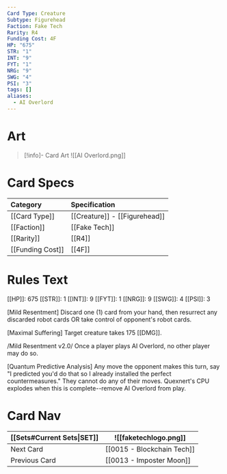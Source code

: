 ```yaml
---
Card Type: Creature
Subtype: Figurehead
Faction: Fake Tech
Rarity: R4
Funding Cost: 4F
HP: "675"
STR: "1"
INT: "9"
FYT: "1"
NRG: "9"
SWG: "4"
PSI: "3"
tags: []
aliases:
  - AI Overlord
---
```

# Art

> [!info]- Card Art
> ![[AI Overlord.png]]

# Card Specs

| Category | Specification| 
| :--- | :--- |
| [[Card Type]] | [[Creature]] - [[Figurehead]] | 
| [[Faction]] | [[Fake Tech]] |  
| [[Rarity]] | [[R4]] |
| [[Funding Cost]] | [[4F]] |  

# Rules Text  

[[HP]]: 675 [[STR]]: 1 [[INT]]: 9 [[FYT]]: 1 [[NRG]]: 9 [[SWG]]: 4 [[PSI]]: 3  

[Mild Resentment] Discard one (1) card from your hand, then resurrect any discarded robot cards OR take control of opponent's robot cards.  

[Maximal Suffering] Target creature takes 175 [[DMG]].  

/Mild Resentment v2.0/ Once a player plays AI Overlord, no other player may do so.  

[Quantum Predictive Analysis] Any move the opponent makes this turn, say "I predicted you'd do that so I already installed the perfect countermeasures." They cannot do any of their moves. Quexnert's CPU explodes when this is complete--remove AI Overlord from play.  

# Card Nav

| [[Sets#Current Sets\|SET]]           | ![[faketechlogo.png]]          |
| ------------- | ------------------------------ |
| Next Card     | [[0015 - Blockchain Tech]] |
| Previous Card | [[0013 - Imposter Moon]]         |



